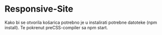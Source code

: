 # Responsive-Site
Kako bi se otvorila košarica potrebno je u instalirati potrebne datoteke (npm install). Te pokrenut preCSS-compiler sa npm start.
